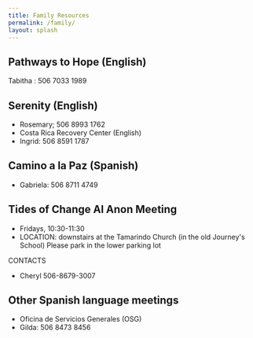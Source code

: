 ```yaml
---
title: Family Resources
permalink: /family/
layout: splash 
---
```



## Pathways to Hope (English)
Tabitha :   506 7033 1989

## Serenity (English)
* Rosemary;  506 8993 1762
* Costa Rica Recovery Center (English)
* Ingrid:  506 8591 1787

## Camino a la Paz (Spanish)
* Gabriela:  506 8711 4749
​
## Tides of Change Al Anon Meeting
* Fridays, 10:30-11:30
* LOCATION: downstairs at the Tamarindo Church (in the old Journey's School) Please park in the lower parking lot

CONTACTS
* Cheryl 506-8679-3007  

## Other Spanish language meetings
* Oficina de Servicios Generales (OSG)
* Gilda:   506 8473 8456

